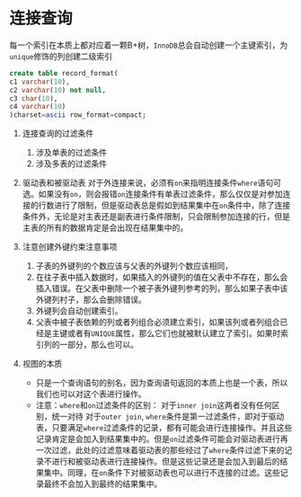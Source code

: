 # 连接查询

每一个索引在本质上都对应着一颗B+树，``InnoDB``总会自动创建一个主键索引，为``unique``修饰的列创建二级索引

```sql
create table record_format(
c1 varchar(10),
c2 varchar(10) not null,
c3 char(10),
c4 varchar(10)
)charset=ascii row_format=compact;
```

1. 连接查询的过滤条件

    1. 涉及单表的过滤条件
    2. 涉及多表的过滤条件

2. 驱动表和被驱动表
对于外连接来说，必须有``on``来指明连接条件``where``语句可选。如果没有``on``，则会报错``on``连接条件有单表过滤条件，那么仅仅是对参加连接的行数进行了限制，但是驱动表总是假如到结果集中在``on``条件中，除了连接条件外，无论是对主表还是副表进行条件限制，只会限制参加连接的行，但是主表的所有的数据肯定是会出现在结果集中的。

3. 注意创建外键约束注意事项
    1. 子表的外键列的个数应该与父表的外键列个数应该相同，
    2. 在往子表中插入数据时，如果插入的外键列的值在父表中不存在，那么会插入错误。在父表中删除一个被子表外键列参考的列，那么如果子表中该外键列村子，那么会删除错误。
    3. 外键列会自动创建索引。
    4. 父表中被子表依赖的列或者列组合必须建立索引，如果该列或者列组合已经是主键或者有``UNIQUE``属性，那么它们也就被默认建立了索引。如果时索引列的一部分，那么也可以。

4. 视图的本质
    + 只是一个查询语句的别名，因为查询语句返回的本质上也是一个表，所以我们也可以对这个表进行操作。
    + 注意：``where``和``on``过滤条件的区别：
    对于``inner join``这两者没有任何区别，统一对待
    对于``outer join``, ``where``条件是第一过滤条件，即对于驱动表，只要满足``where``过滤条件的记录，都有可能会进行连接操作。并且这些记录肯定是会加入到结果集中的。但是``on``过滤条件可能会对驱动表进行再一次过滤，此处的过滤意味着驱动表的那些经过了``where``条件过滤下来的记录不进行和被驱动表进行连接操作。但是这些记录还是会加入到最后的结果集中。同理，在``on``条件下对被驱动表也可以进行不连接的过滤。这些记录最终不会加入到最终的结果集中。
